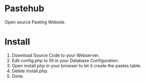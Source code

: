 # Pastehub

Open source Pasting Website.

# Install

1. Download Source Code to your Webserver.
2. Edit config.php to fill in your Database Configuration.
3. Open install.php in your browser to let it create the pastes table.
4. Delete install.php.
5. Done.